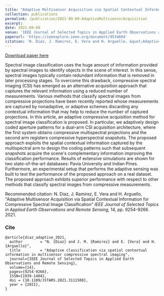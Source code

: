 ```yaml
---
title: "Adaptive Multisensor Acquisition via Spatial Contextual Information for Compressive Spectral Image Classification."
collection: publications
permalink: /publication/2021-09-09-AdaptiveMultisensorAcquisition
excerpt: 
date: 2021-09-09
venue: 'IEEE Journal of Selected Topics in Applied Earth Observations and Remote Sensing'
paperurl: 'https://ieeexplore.ieee.org/document/9534664'
citation: 'N. Diaz, J. Ramirez, E. Vera and H. Arguello. &quot;Adaptive Multisensor Acquisition via Spatial Contextual Information for Compressive Spectral Image Classification.&quot; <i>IEEE Journal of Selected Topics in Applied Earth Observations and Remote Sensing</i>. 14, pp. 9254-9266. 2021.'
---
```


[Download paper here](http://nelson10.github.io/files/2021_JSTARS.pdf)

Spectral image classification uses the huge amount of information provided by spectral images to identify objects in the scene of interest. In this sense, spectral images typically contain redundant information that is removed in later processing stages. To overcome this drawback, compressive spectral imaging (CSI) has emerged as an alternative acquisition approach that captures the relevant information using a reduced number of measurements. Various methods that classify spectral images from compressive projections have been recently reported whose measurements are captured by nonadaptive, or adaptive schemes discarding any contextual information that may help to reduce the number of captured projections. In this article, an adaptive compressive acquisition method for spectral image classification is proposed. In particular, we adaptively design coded aperture patterns for a dual-arm CSI acquisition architecture, where the first system obtains compressive multispectral projections and the second arm registers compressive hyperspectral snapshots. The proposed approach exploits the spatial contextual information captured by the multispectral arm to design the coding patterns such that subsequent snapshots acquire the scene's complementary information improving the classification performance. Results of extensive simulations are shown for two state-of-the-art databases: Pavia University and Indian Pines. Furthermore, an experimental setup that performs the adaptive sensing was built to test the performance of the proposed approach on a real dataset. The proposed approach exhibits superior performance with respect to other methods that classify spectral images from compressive measurements.

Recommended citation: N. Diaz, J. Ramirez, E. Vera and H. Arguello, "Adaptive Multisensor Acquisition via Spatial Contextual Information for Compressive Spectral Image Classification" <i>IEEE Journal of Selected Topics in Applied Earth Observations and Remote Sensing,</i> 14, pp. 9254-9266. 2021.

### Cite

```
@article{diaz_adaptive_2021,
  author        = "N. {Diaz} and J. M. {Ramirez} and E. {Vera} and H. {Arguello}",
  title         = "Adaptive classification via spatial contextual information in multisensor compressive spectral imaging",
  journal={IEEE Journal of Selected Topics in Applied Earth Observations and Remote Sensing}, 
  volume={14},
  pages={9254-9266},
  ISSN={1939-1404}, 
  doi = {10.1109/JSTARS.2021.3111508},
  year = {2021},
}
```
